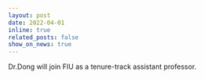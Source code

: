 ```yaml
---
layout: post
date: 2022-04-01
inline: true
related_posts: false
show_on_news: true
---
```


Dr.Dong will join FIU as a tenure-track assistant professor.
